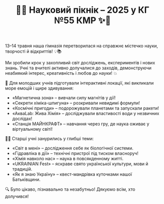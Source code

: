 ﻿---
title: 🔬✨ Науковий пікнік – 2025 у КГ №55 КМР ✨🚀
---

13–14 травня наша гімназія перетворилася на справжнє містечко науки, творчості й відкриттів! 💡📚

Ми зробили крок у захопливий світ досліджень, експериментів і нових знань. Учні та вчителі активно долучалися до заходів, демонструючи неабиякий інтерес, креативність і любов до науки! 💥

👧 Для молодших учнів підготували інтерактивні локації, які викликали море емоцій і щире здивування:

- «Магнетична зона» – вивчали силу магнітів у дії!
- «Секрети хіміка-шпигуна» – розкривали невидимі формули!
- «Космічні пригоди» – подорожували планетами та запускали ракети!
- «АкваLab: Жива Хімія» – досліджували властивості води у незвичних дослідах!
- «Станція МАЙНКРАФТ» – навчання через гру, де наука оживає у віртуальному світі!

👨‍🎓 Старші учні занурились у глибші теми:

- «Світ в мені» – дослідження себе як біологічної системи.
- «Гідравліка в дії» – технічні пристрої під тиском власноруч!
- «Хімія навколо нас» – наука в повсякденному житті.
- «UKRAINIAN Fest» – яскраве свято української культури, мови й традицій.
- «Як я знаю Україну» – квест-мандрівка куточками нашої Батьківщини.

🔍 Було цікаво, пізнавально та незабутньо! Дякуємо всім, хто долучився!

<slideshow />

<youtube id="OLmIRZ1V44s" />
<youtube id="AW19C7BZBHw" />